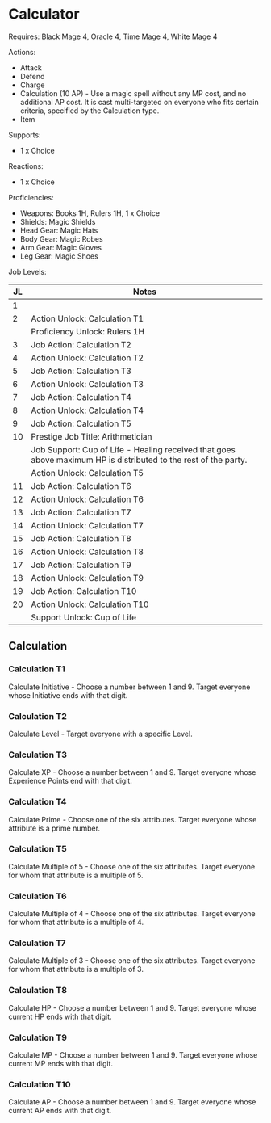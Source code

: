 # Calculator

Requires: Black Mage 4, Oracle 4, Time Mage 4, White Mage 4

Actions:

- Attack
- Defend
- Charge
- Calculation (10 AP) - Use a magic spell without any MP cost, and no additional AP cost. It is cast multi-targeted on everyone who fits certain criteria, specified by the Calculation type.
- Item

Supports:

- 1 x Choice

Reactions:

- 1 x Choice

Proficiencies:

- Weapons: Books 1H, Rulers 1H, 1 x Choice
- Shields: Magic Shields
- Head Gear: Magic Hats
- Body Gear: Magic Robes
- Arm Gear: Magic Gloves
- Leg Gear: Magic Shoes

Job Levels:

| JL | Notes |
| --- | --- |
| 1 | 
| 2 | Action Unlock: Calculation T1
|   | Proficiency Unlock: Rulers 1H
| 3 | Job Action: Calculation T2
| 4 | Action Unlock: Calculation T2
| 5 | Job Action: Calculation T3
| 6 | Action Unlock: Calculation T3
| 7 | Job Action: Calculation T4
| 8 | Action Unlock: Calculation T4
| 9 | Job Action: Calculation T5
| 10 | Prestige Job Title: Arithmetician
|    | Job Support: Cup of Life - Healing received that goes above maximum HP is distributed to the rest of the party.
|    | Action Unlock: Calculation T5
| 11 | Job Action: Calculation T6
| 12 | Action Unlock: Calculation T6
| 13 | Job Action: Calculation T7
| 14 | Action Unlock: Calculation T7
| 15 | Job Action: Calculation T8
| 16 | Action Unlock: Calculation T8
| 17 | Job Action: Calculation T9
| 18 | Action Unlock: Calculation T9
| 19 | Job Action: Calculation T10
| 20 | Action Unlock: Calculation T10
|    | Support Unlock: Cup of Life

## Calculation

### Calculation T1

Calculate Initiative - Choose a number between 1 and 9. Target everyone whose Initiative ends with that digit.

### Calculation T2

Calculate Level - Target everyone with a specific Level.

### Calculation T3

Calculate XP - Choose a number between 1 and 9. Target everyone whose Experience Points end with that digit.

### Calculation T4

Calculate Prime - Choose one of the six attributes. Target everyone whose attribute is a prime number.

### Calculation T5

Calculate Multiple of 5 - Choose one of the six attributes. Target everyone for whom that attribute is a multiple of 5.

### Calculation T6

Calculate Multiple of 4 - Choose one of the six attributes. Target everyone for whom that attribute is a multiple of 4.

### Calculation T7

Calculate Multiple of 3 - Choose one of the six attributes. Target everyone for whom that attribute is a multiple of 3.

### Calculation T8

Calculate HP - Choose a number between 1 and 9. Target everyone whose current HP ends with that digit.

### Calculation T9

Calculate MP - Choose a number between 1 and 9. Target everyone whose current MP ends with that digit.

### Calculation T10

Calculate AP - Choose a number between 1 and 9. Target everyone whose current AP ends with that digit.
